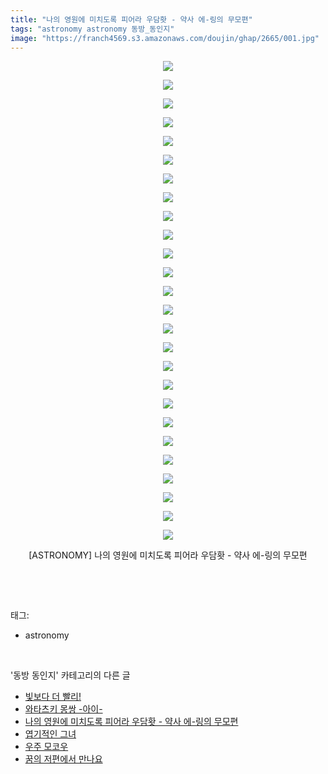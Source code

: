 ```yaml
---
title: "나의 영원에 미치도록 피어라 우담홧 - 약사 에-링의 무모편"
tags: "astronomy astronomy 동방_동인지"
image: "https://franch4569.s3.amazonaws.com/doujin/ghap/2665/001.jpg"
---
```

<div class="article">
<p style="text-align: center; clear: none; float: none;"><img src="{{ site.imgserver2 }}/ghap/2665/001.jpg"/></p>
<p style="text-align: center; clear: none; float: none;"><img src="{{ site.imgserver2 }}/ghap/2665/002.jpg"/></p>
<p style="text-align: center; clear: none; float: none;"><img src="{{ site.imgserver2 }}/ghap/2665/003.jpg"/></p>
<p style="text-align: center; clear: none; float: none;"><img src="{{ site.imgserver2 }}/ghap/2665/004.jpg"/></p>
<p style="text-align: center; clear: none; float: none;"><img src="{{ site.imgserver2 }}/ghap/2665/005.jpg"/></p>
<p style="text-align: center; clear: none; float: none;"><img src="{{ site.imgserver2 }}/ghap/2665/006.jpg"/></p>
<p style="text-align: center; clear: none; float: none;"><img src="{{ site.imgserver2 }}/ghap/2665/007.jpg"/></p>
<p style="text-align: center; clear: none; float: none;"><img src="{{ site.imgserver2 }}/ghap/2665/008.jpg"/></p>
<p style="text-align: center; clear: none; float: none;"><img src="{{ site.imgserver2 }}/ghap/2665/009.jpg"/></p>
<p style="text-align: center; clear: none; float: none;"><img src="{{ site.imgserver2 }}/ghap/2665/010.jpg"/></p>
<p style="text-align: center; clear: none; float: none;"><img src="{{ site.imgserver2 }}/ghap/2665/011.jpg"/></p>
<p style="text-align: center; clear: none; float: none;"><img src="{{ site.imgserver2 }}/ghap/2665/012.jpg"/></p>
<p style="text-align: center; clear: none; float: none;"><img src="{{ site.imgserver2 }}/ghap/2665/013.jpg"/></p>
<p style="text-align: center; clear: none; float: none;"><img src="{{ site.imgserver2 }}/ghap/2665/014.jpg"/></p>
<p style="text-align: center; clear: none; float: none;"><img src="{{ site.imgserver2 }}/ghap/2665/015.jpg"/></p>
<p style="text-align: center; clear: none; float: none;"><img src="{{ site.imgserver2 }}/ghap/2665/016.jpg"/></p>
<p style="text-align: center; clear: none; float: none;"><img src="{{ site.imgserver2 }}/ghap/2665/017.jpg"/></p>
<p style="text-align: center; clear: none; float: none;"><img src="{{ site.imgserver2 }}/ghap/2665/018.jpg"/></p>
<p style="text-align: center; clear: none; float: none;"><img src="{{ site.imgserver2 }}/ghap/2665/019.jpg"/></p>
<p style="text-align: center; clear: none; float: none;"><img src="{{ site.imgserver2 }}/ghap/2665/020.jpg"/></p>
<p style="text-align: center; clear: none; float: none;"><img src="{{ site.imgserver2 }}/ghap/2665/021.jpg"/></p>
<p style="text-align: center; clear: none; float: none;"><img src="{{ site.imgserver2 }}/ghap/2665/022.jpg"/></p>
<p style="text-align: center; clear: none; float: none;"><img src="{{ site.imgserver2 }}/ghap/2665/023.jpg"/></p>
<p style="text-align: center; clear: none; float: none;"><img src="{{ site.imgserver2 }}/ghap/2665/024.jpg"/></p>
<p style="text-align: center; clear: none; float: none;"><img src="{{ site.imgserver2 }}/ghap/2665/025.jpg"/></p>
<p style="text-align: center; clear: none; float: none;"><img src="{{ site.imgserver2 }}/ghap/2665/026.jpg"/></p>
<p style="text-align: center; clear: none; float: none;">[ASTRONOMY] 나의 영원에 미치도록 피어라 우담홧 - 약사 에-링의 무모편</p>
<p><br/></p>
</div><br/>
<div class="tagTrail">
<p>태그: </p>
<ul>
<li>astronomy</li>
</ul>
</div><br/>
<div class="another">
<p>'동방 동인지' 카테고리의 다른 글</p>
<ul>
<li><a href="/ghap_2667">빛보다 더 빨리!</a></li>
<li><a href="/ghap_2666">와타츠키 몽쌍 -아이-</a></li>
<li><a href="/ghap_2665">나의 영원에 미치도록 피어라 우담홧 - 약사 에-링의 무모편</a></li>
<li><a href="/ghap_2664">엽기적인 그녀</a></li>
<li><a href="/ghap_2663">우주 모코우</a></li>
<li><a href="/ghap_2662">꿈의 저편에서 만나요</a></li>
</ul>
</div><br/>
<div class="cb_module cb_fluid">
<div class="cb_wrt cb_profile">
</div><!-- commentList close -->
</div><br/>
